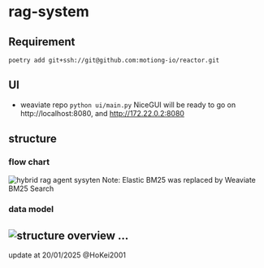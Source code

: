 # rag-system

## Requirement
`poetry add git+ssh://git@github.com:motiong-io/reactor.git`

## UI
- weaviate repo 
`python ui/main.py`
NiceGUI will be ready to go on http://localhost:8080, and http://172.22.0.2:8080

## structure
### flow chart
![hybrid rag agent sysyten](assets/img/hybrid_rag_agent.png)
Note: Elastic BM25 was replaced by Weaviate BM25 Search


### data model
![structure overview](assets/img/structure.png)
...
------
update at 20/01/2025 @HoKei2001